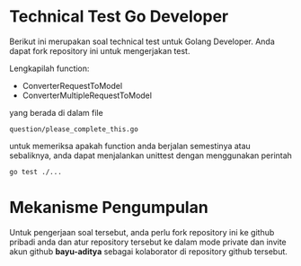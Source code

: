 # Technical Test Go Developer

Berikut ini merupakan soal technical test untuk Golang Developer. Anda dapat fork repository ini untuk mengerjakan test.

Lengkapilah function:
 - ConverterRequestToModel
 - ConverterMultipleRequestToModel

yang berada di dalam file

    question/please_complete_this.go

untuk memeriksa apakah function anda berjalan semestinya atau sebaliknya, anda dapat menjalankan unittest dengan menggunakan perintah 

    go test ./...

# Mekanisme Pengumpulan
Untuk pengerjaan soal tersebut, anda perlu fork repository ini ke github pribadi anda dan atur repository tersebut ke dalam mode private dan invite akun github **bayu-aditya** sebagai kolaborator di repository github tersebut.